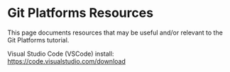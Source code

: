 # Git Platforms Resources

This page documents resources that may be useful and/or relevant to the Git Platforms tutorial.

Visual Studio Code (VSCode) install: https://code.visualstudio.com/download
